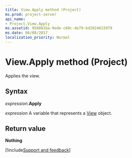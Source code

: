 ```yaml
---
title: View.Apply method (Project)
ms.prod: project-server
api_name:
- Project.View.Apply
ms.assetid: 958801ba-9ede-c60c-de79-bd2024615979
ms.date: 06/08/2017
localization_priority: Normal
---
```



# View.Apply method (Project)

Applies the view.


## Syntax

_expression_.**Apply**

 _expression_ A variable that represents a [View](./Project.View.md) object.


## Return value

 **Nothing**

[!include[Support and feedback](~/includes/feedback-boilerplate.md)]